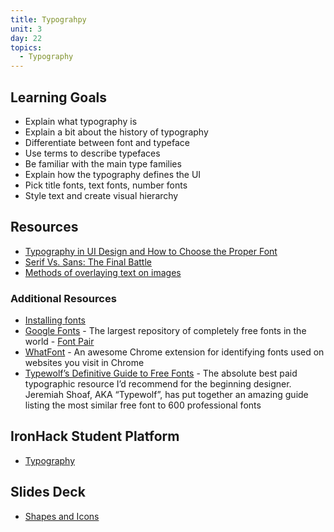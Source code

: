 ```yaml
---
title: Typograhpy
unit: 3
day: 22
topics:
  - Typography
---
```

## Learning Goals
- Explain what typography is
- Explain a bit about the history of typography
- Differentiate between font and typeface
- Use terms to describe typefaces
- Be familiar with the main type families
- Explain how the typography defines the UI
- Pick title fonts, text fonts, number fonts
- Style text and create visual hierarchy

## Resources
- [Typography in UI Design and How to Choose the Proper Font](https://line25.com/articles/a-showcase-of-beautiful-typography-in-web-design)
- [Serif Vs. Sans: The Final Battle](https://www.webdesignerdepot.com/2013/03/serif-vs-sans-the-final-battle/)
- [Methods of overlaying text on images](https://medium.com/@erikdkennedy/7-rules-for-creating-gorgeous-ui-part-2-430de537ba96)

### Additional Resources
- [Installing fonts](https://www.fontshop.com/content/installation-guide)
- [Google Fonts](https://fonts.google.com/) - The largest repository of completely free fonts in the world
- [Font Pair](https://fontpair.co/)
- [WhatFont](https://chrome.google.com/webstore/detail/whatfont/jabopobgcpjmedljpbcaablpmlmfcogm) - An awesome Chrome extension for identifying fonts used on websites you visit in Chrome
- [Typewolf’s Definitive Guide to Free Fonts](https://www.typewolf.com/free-fonts) - The absolute best paid typographic resource I’d recommend for the beginning designer. Jeremiah Shoaf, AKA “Typewolf”, has put together an amazing guide listing the most similar free font to 600 professional fonts

## IronHack Student Platform
- [Typography](http://learn.ironhack.com/#/learning_unit/7090)

## Slides Deck
- [Shapes and Icons](https://drive.google.com/open?id=1EJ4kE5ZL7ues4yb82D6evlO43AzSZ-60lGZOje-QAzw)
